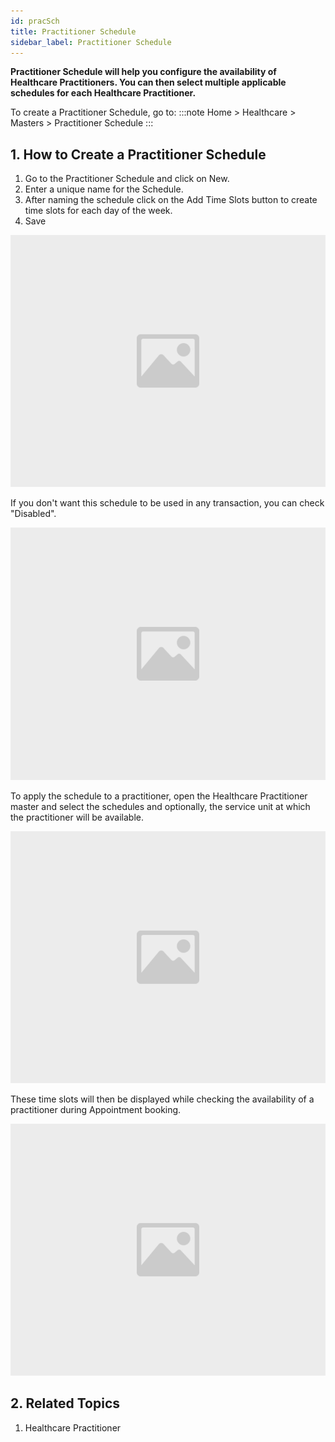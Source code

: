```yaml
---
id: pracSch
title: Practitioner Schedule
sidebar_label: Practitioner Schedule
---
```


**Practitioner Schedule will help you configure the availability of Healthcare Practitioners. You can then select multiple applicable schedules for each Healthcare Practitioner.**

To create a Practitioner Schedule, go to:
:::note
Home > Healthcare > Masters > Practitioner Schedule
:::

## 1. How to Create a Practitioner Schedule

1. Go to the Practitioner Schedule and click on New.
1. Enter a unique name for the Schedule.
1. After naming the schedule click on the Add Time Slots button to create time slots for each day of the week.
1. Save

![image](images/image.jpg)

If you don't want this schedule to be used in any transaction, you can check "Disabled".

![image](images/image.jpg)

To apply the schedule to a practitioner, open the Healthcare Practitioner master and select the schedules and optionally, the service unit at which the practitioner will be available.

![image](images/image.jpg)

These time slots will then be displayed while checking the availability of a practitioner during Appointment booking.

![image](images/image.jpg)

## 2. Related Topics

1. Healthcare Practitioner
